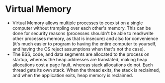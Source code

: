# Virtual Memory

- Virtual Memory allows multiple processes to coexist on a single computer without trampling over each other's memory. This can be done for security reasons (processes shouldn't be able to read/write other processes memory, as that is insecure) and also for convenience (it's much easier to program to having the entire computer to yourself, and having the OS reject assumptions when that's not the case).
- The BSS, code, and data segments are allocated to the process on startup, whereas the heap addresses are translated, making heap allocations cost a page fault, whereas stack allocations do not. Each thread gets its own stack. When the thread exits, the stack is reclaimed, and when the application exits, heap memory is reclaimed.
